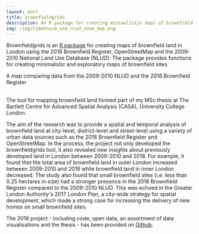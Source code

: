 ```yaml
---
layout: post
title: brownfieldgrids
description: An R package for creating minimalistic maps of brownfield land in London
img: /img/limehouse_osm_nlud_zoom_map.png
---
```


Brownfieldgrids is an <a href="https://github.com/lbuk/brownfieldgrids">R package</a> for creating maps of brownfield land in London using the 2018 Brownfield Register, OpenStreetMap and the 2009-2010 National Land Use Database (NLUD). The package provides functions for creating minimalistic and exploratory maps of brownfield sites.

<div class="col">
	<img class="col" src="{{ site.baseurl }}/img/register_nlud_upper_edmonton_leopoldroad.png" alt="" title=""/>
</div>

<div class="col three caption">
	A map comparing data from the 2009-2010 NLUD and the 2018 Brownfield Register
</div>

<br>

The tool for mapping brownfield land formed part of my MSc thesis at The Bartlett Centre for Advanced Spatial Analysis (CASA), University College London. 

The aim of the research was to provide a spatial and temporal analysis of brownfield land at city-level, district-level and street-level using a variety of urban data sources such as the 2018 Brownfield Register and OpenStreetMap. In the process, the project not only developed the brownfieldgrids tool, it also revealed new insights about previously developed land in London between 2009-2010 and 2018. For example, it found that the total area of brownfield land in outer London increased between 2009-2010 and 2018 while brownfield land in inner London decreased. The study also found that small brownfield sites (i.e. less than 0.25 hectares in size) had a stronger presence in the 2018 Brownfield Register compared to the 2009-2010 NLUD. This was echoed in the Greater London Authority's 2017 London Plan, a city-wide strategy for spatial development, which made a strong case for increasing the delivery of new homes on small brownfield sites.

The 2018 project - including code, open data, an assortment of data visualisations and the thesis - has been provided on <a href="https://github.com/lbuk/masters_dissertation">Github</a>.

